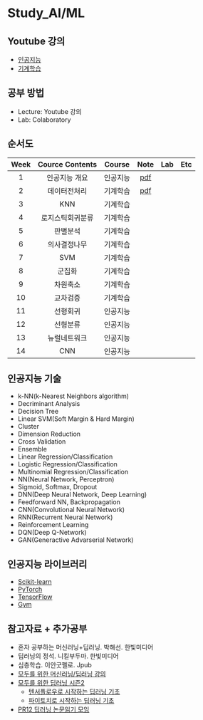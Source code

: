 # Study_AI/ML

## Youtube 강의
- [인공지능](https://www.youtube.com/playlist?list=PL1xKqHsVFgvmIAJBy-cbB9zQcnMb6zsT2)
- [기계학습](https://www.youtube.com/playlist?list=PL1xKqHsVFgvnQQY9L4n1MFyy-6eixTekU)

## 공부 방법
- Lecture: Youtube 강의
- Lab: Colaboratory

## 순서도

| Week | Cource Contents | Course | Note | Lab | Etc |
|:---:|:---:|:---:|:---:|:---:|:---:|
| 1 | 인공지능 개요 | 인공지능 | [pdf](https://github.com/JhyeonLee/Study_AI_ML/blob/main/Study_03(2021-01)/01_%EC%9D%B8%EA%B3%B5%EC%A7%80%EB%8A%A5%20%EA%B0%9C%EC%9A%94.pdf) |
| 2 | 데이터전처리 | 기계학습 | [pdf](https://github.com/JhyeonLee/Study_AI_ML/blob/main/Study_03(2021-01)/02_%EB%8D%B0%EC%9D%B4%ED%84%B0%EC%A0%84%EC%B2%98%EB%A6%AC.pdf) |
| 3 | KNN | 기계학습 |
| 4 | 로지스틱회귀분류 | 기계학습 |
| 5 | 판별분석 | 기계학습 |
| 6 | 의사결정나무 | 기계학습 |
| 7 | SVM | 기계학습 |
| 8 | 군집화 | 기계학습 |
| 9 | 차원축소 | 기계학습 |
| 10 | 교차검증 | 기계학습 |
| 11 | 선형회귀 | 인공지능 |
| 12 | 선형분류 | 인공지능 |
| 13 | 뉴럴네트워크 | 인공지능 |
| 14 | CNN | 인공지능 |

## 인공지능 기술
- k-NN(k-Nearest Neighbors algorithm)
- Decriminant Analysis
- Decision Tree
- Linear SVM(Soft Margin & Hard Margin)
- Cluster
- Dimension Reduction
- Cross Validation
- Ensemble
- Linear Regression/Classification
- Logistic Regression/Classification
- Multinomial Regression/Classification
- NN(Neural Network, Perceptron)
- Sigmoid, Softmax, Dropout
- DNN(Deep Neural Network, Deep Learning)
- Feedforward NN, Backpropagation
- CNN(Convolutional Neural Network)
- RNN(Recurrent Neural Network)
- Reinforcement Learning
- DQN(Deep Q-Network)
- GAN(Generactive Advarserial Network)

## 인공지능 라이브러리
- [Scikit-learn](https://scikit-learn.org/stable/modules/classes.html)
- [PyTorch](https://pytorch.org/docs/stable/index.html)
- [TensorFlow](https://www.tensorflow.org/api_docs/python/tf/all_symbols)
- [Gym](https://gym.openai.com/docs/)

## 참고자료 + 추가공부
- 혼자 공부하는 머신러닝+딥러닝. 박해선. 한빛미디어
- 딥러닝의 정석. 니킬부두마. 한빛미디어
- 심층학습. 이안굿펠로. Jpub
- [모두를 위한 머신러닝/딥러닝 강의](http://hunkim.github.io/ml/)
- [모두를 위한 딥러닝 시즌2](https://deeplearningzerotoall.github.io/season2/)
  - [텐서플로우로 시작하는 딥러닝 기초](https://www.boostcourse.org/ai212/joinLectures/25072)
  - [파이토치로 시작하는 딥러닝 기초](https://www.boostcourse.org/ai214)
- [PR12 딥러닝 논문읽기 모임](https://www.youtube.com/playlist?list=PLlMkM4tgfjnJhhd4wn5aj8fVTYJwIpWkS)
